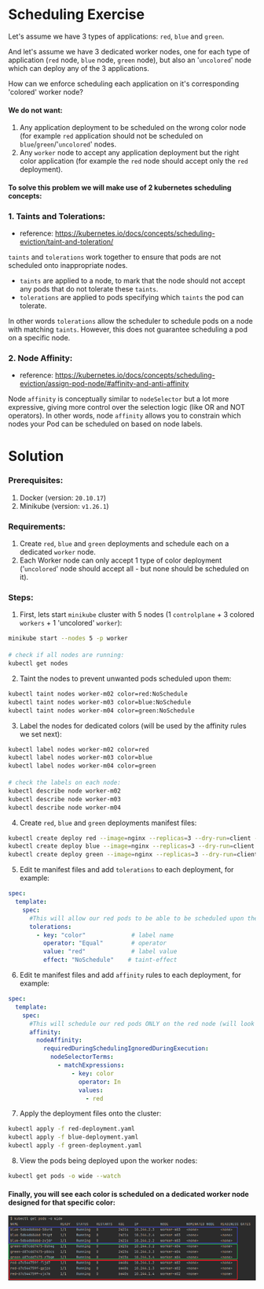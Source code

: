 # Scheduling Exercise
Let's assume we have 3 types of applications: `red`, `blue` and `green`.

And let's assume we have 3 dedicated worker nodes, one for each type of application (`red` node, `blue` node, `green` node), but also an '`uncolored`' node which can deploy any of the 3 applications.

How can we enforce scheduling each application on it's corresponding 'colored' worker node?

#### We do not want:
1. Any application deployment to be scheduled on the wrong color node (for example `red` application should not be scheduled on `blue`/`green`/'`uncolored`' nodes.
2. Any `worker` node to accept any application deployment but the right color application (for example the `red` node should accept only the `red` deployment).

#### To solve this problem we will make use of 2 kubernetes scheduling concepts:
### 1. Taints and Tolerations: 
- reference: https://kubernetes.io/docs/concepts/scheduling-eviction/taint-and-toleration/

`taints` and `tolerations` work together to ensure that pods are not scheduled onto inappropriate nodes. 
- `taints` are applied to a node, to mark that the node should not accept any pods that do not tolerate these `taints`.
- `tolerations` are applied to pods specifying which `taints` the pod can tolerate. 

In other words `tolerations` allow the scheduler to schedule pods on a node with matching `taints`. 
However, this does not guarantee scheduling a pod on a specific node.

### 2. Node Affinity:
- reference: https://kubernetes.io/docs/concepts/scheduling-eviction/assign-pod-node/#affinity-and-anti-affinity

Node `affinity` is conceptually similar to `nodeSelector` but a lot more expressive, giving more control over the selection logic (like OR and NOT operators).
In other words, node `affinity` allows you to constrain which nodes your Pod can be scheduled on based on node labels.

# Solution
### Prerequisites:
1. Docker (version: `20.10.17`)
2. Minikube (version: `v1.26.1`)

### Requirements:
1. Create `red`, `blue` and `green` deployments and schedule each on a dedicated `worker` node.
2. Each Worker node can only accept 1 type of color deployment ('`uncolored`' node should accept all - but none should be scheduled on it).

### Steps:
1. First, lets start `minikube` cluster with 5 nodes (1 `controlplane` + 3 colored `workers` + 1 'uncolored' `worker`):
```bash
minikube start --nodes 5 -p worker

# check if all nodes are running:
kubectl get nodes
```

2. Taint the nodes to prevent unwanted pods scheduled upon them:
```bash
kubectl taint nodes worker-m02 color=red:NoSchedule
kubectl taint nodes worker-m03 color=blue:NoSchedule
kubectl taint nodes worker-m04 color=green:NoSchedule
```

3. Label the nodes for dedicated colors (will be used by the affinity rules we set next):
```bash
kubectl label nodes worker-m02 color=red
kubectl label nodes worker-m03 color=blue
kubectl label nodes worker-m04 color=green

# check the labels on each node:
kubectl describe node worker-m02
kubectl describe node worker-m03
kubectl describe node worker-m04
```

4. Create `red`, `blue` and `green` deployments manifest files:
```bash
kubectl create deploy red --image=nginx --replicas=3 --dry-run=client -o yaml > red-deployment.yaml
kubectl create deploy blue --image=nginx --replicas=3 --dry-run=client -o yaml > blue-deployment.yaml
kubectl create deploy green --image=nginx --replicas=3 --dry-run=client -o yaml > green-deployment.yaml
```

5. Edit te manifest files and add `tolerations` to each deployment, for example:
```yaml
spec:
  template:
    spec:
      #This will allow our red pods to be able to be scheduled upon the red node (they will tolerate the `color=red` taint).
      tolerations:
        - key: "color"             # label name
          operator: "Equal"        # operator
          value: "red"             # label value
          effect: "NoSchedule"    # taint-effect
```

6. Edit te manifest files and add `affinity` rules to each deployment, for example:
```yaml
spec:
  template:
    spec:
      #This will schedule our red pods ONLY on the red node (will look for `color=red` label on the node)
      affinity:
        nodeAffinity:
          requiredDuringSchedulingIgnoredDuringExecution:
            nodeSelectorTerms:
              - matchExpressions:
                  - key: color
                    operator: In
                    values:
                      - red
```

7. Apply the deployment files onto the cluster:
```bash
kubectl apply -f red-deployment.yaml
kubectl apply -f blue-deployment.yaml
kubectl apply -f green-deployment.yaml
```

8. View the pods being deployed upon the worker nodes:
```bash
kubectl get pods -o wide --watch
```

#### Finally, you will see each color is scheduled on a dedicated worker node designed for that specific color:
![](images/scheduling/result.png)
